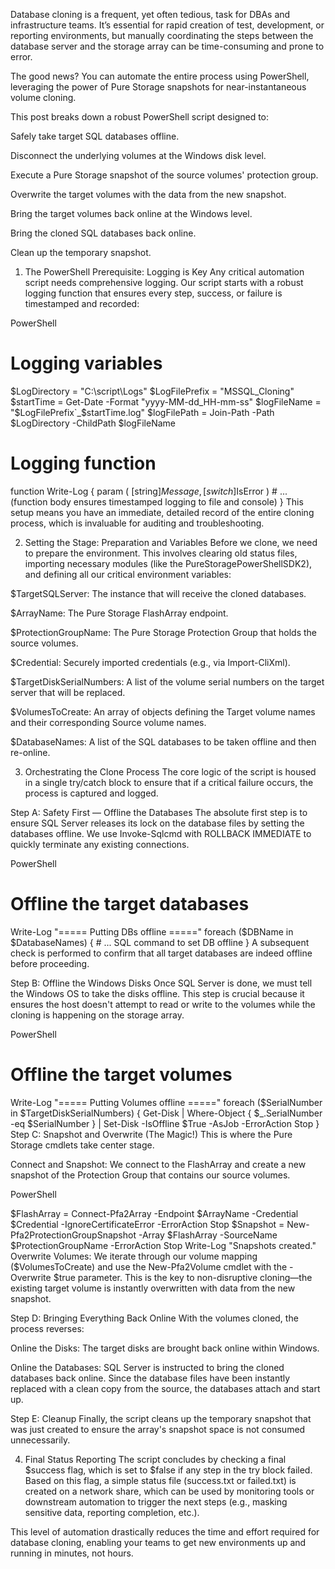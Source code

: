 Database cloning is a frequent, yet often tedious, task for DBAs and infrastructure teams. It’s essential for rapid creation of test, development, or reporting environments, but manually coordinating the steps between the database server and the storage array can be time-consuming and prone to error.

The good news? You can automate the entire process using PowerShell, leveraging the power of Pure Storage snapshots for near-instantaneous volume cloning.

This post breaks down a robust PowerShell script designed to:

Safely take target SQL databases offline.

Disconnect the underlying volumes at the Windows disk level.

Execute a Pure Storage snapshot of the source volumes' protection group.

Overwrite the target volumes with the data from the new snapshot.

Bring the target volumes back online at the Windows level.

Bring the cloned SQL databases back online.

Clean up the temporary snapshot.

1. The PowerShell Prerequisite: Logging is Key
Any critical automation script needs comprehensive logging. Our script starts with a robust logging function that ensures every step, success, or failure is timestamped and recorded:

PowerShell

# Logging variables
$LogDirectory = "C:\script\Logs"
$LogFilePrefix = "MSSQL_Cloning"
$startTime = Get-Date -Format "yyyy-MM-dd_HH-mm-ss"
$logFileName = "$LogFilePrefix`_$startTime.log"
$logFilePath = Join-Path -Path $LogDirectory -ChildPath $logFileName

# Logging function
function Write-Log {
    param (
        [string]$Message,
        [switch]$IsError
    )
    # ... (function body ensures timestamped logging to file and console)
}
This setup means you have an immediate, detailed record of the entire cloning process, which is invaluable for auditing and troubleshooting.

2. Setting the Stage: Preparation and Variables
Before we clone, we need to prepare the environment. This involves clearing old status files, importing necessary modules (like the PureStoragePowerShellSDK2), and defining all our critical environment variables:

$TargetSQLServer: The instance that will receive the cloned databases.

$ArrayName: The Pure Storage FlashArray endpoint.

$ProtectionGroupName: The Pure Storage Protection Group that holds the source volumes.

$Credential: Securely imported credentials (e.g., via Import-CliXml).

$TargetDiskSerialNumbers: A list of the volume serial numbers on the target server that will be replaced.

$VolumesToCreate: An array of objects defining the Target volume names and their corresponding Source volume names.

$DatabaseNames: A list of the SQL databases to be taken offline and then re-online.

3. Orchestrating the Clone Process
The core logic of the script is housed in a single try/catch block to ensure that if a critical failure occurs, the process is captured and logged.

Step A: Safety First — Offline the Databases
The absolute first step is to ensure SQL Server releases its lock on the database files by setting the databases offline. We use Invoke-Sqlcmd with ROLLBACK IMMEDIATE to quickly terminate any existing connections.

PowerShell

# Offline the target databases
Write-Log "===== Putting DBs offline ====="
foreach ($DBName in $DatabaseNames) {
    # ... SQL command to set DB offline
}
A subsequent check is performed to confirm that all target databases are indeed offline before proceeding.

Step B: Offline the Windows Disks
Once SQL Server is done, we must tell the Windows OS to take the disks offline. This step is crucial because it ensures the host doesn't attempt to read or write to the volumes while the cloning is happening on the storage array.

PowerShell

# Offline the target volumes
Write-Log "===== Putting Volumes offline ====="
foreach ($SerialNumber in $TargetDiskSerialNumbers) {
    Get-Disk | Where-Object { $_.SerialNumber -eq $SerialNumber } | Set-Disk -IsOffline $True -AsJob -ErrorAction Stop
}
Step C: Snapshot and Overwrite (The Magic!)
This is where the Pure Storage cmdlets take center stage.

Connect and Snapshot: We connect to the FlashArray and create a new snapshot of the Protection Group that contains our source volumes.

PowerShell

$FlashArray = Connect-Pfa2Array -Endpoint $ArrayName -Credential $Credential -IgnoreCertificateError -ErrorAction Stop
$Snapshot = New-Pfa2ProtectionGroupSnapshot -Array $FlashArray -SourceName $ProtectionGroupName -ErrorAction Stop
Write-Log "Snapshots created."
Overwrite Volumes: We iterate through our volume mapping ($VolumesToCreate) and use the New-Pfa2Volume cmdlet with the -Overwrite $true parameter. This is the key to non-disruptive cloning—the existing target volume is instantly overwritten with data from the new snapshot.

Step D: Bringing Everything Back Online
With the volumes cloned, the process reverses:

Online the Disks: The target disks are brought back online within Windows.

Online the Databases: SQL Server is instructed to bring the cloned databases back online. Since the database files have been instantly replaced with a clean copy from the source, the databases attach and start up.

Step E: Cleanup
Finally, the script cleans up the temporary snapshot that was just created to ensure the array's snapshot space is not consumed unnecessarily.

4. Final Status Reporting
The script concludes by checking a final $success flag, which is set to $false if any step in the try block failed. Based on this flag, a simple status file (success.txt or failed.txt) is created on a network share, which can be used by monitoring tools or downstream automation to trigger the next steps (e.g., masking sensitive data, reporting completion, etc.).

This level of automation drastically reduces the time and effort required for database cloning, enabling your teams to get new environments up and running in minutes, not hours.
